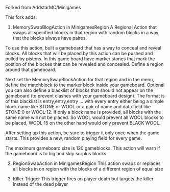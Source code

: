 Forked from AddstarMC/Minigames

This fork adds:

1) MemorySwapBlogAction in MinigamesRegion
A Regional Action that swaps all specified blocks in that region with random blocks in a way that the blocks always have paires.

To use this action, built a gameboard that has a way to conceal and reveal blocks. All blocks that will be placed by this action can
be pushed and pulled by pistons. In this game board have marker stones that mark the postion of the blockes that can be revealed and
concealed. Define a region around that gameboard.

Next set the MemorySwapBlockAction for that region and in the menu, define the matchblock to the marker block inside your gameboard.
Optional you can also define a blacklist of blocks that should not appear on the gameboard (to prevent clashes with your gameboard
design). The format is of this blacklist is entry,entry,entry ... with every entry either being a simple block name like STONE or WOOL or
a pair of name and data field like STONE:0 or WOOL:12. If only a block name is provided, all blocks with the same name will not be placed.
So WOOL would prevent all WOOL blocks to be placed, WOOL:15 on the other hand would only prevent BLACK WOOL.

After setting up this action, be sure to trigger it only once when the game starts. This provides a new, random playing field for every
game.

The maximum gameboard size is 120 gameblocks. This action will warn if the gameboard is to big and skip surplus blocks.

2) RegionSwapAction in MinigamesRegion
This action swaps or replaces all blocks in on region with the blocks of a different region of equal size

3) Killer Trigger
This trigger fires on player death but targets the killer instead of the dead player
